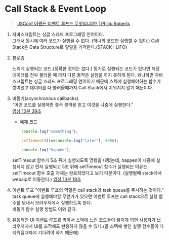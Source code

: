 # Call Stack & Event Loop

> [JSConf 어쨌든 이벤트 루프는 무엇입니까? | Philip Roberts](https://www.youtube.com/watch?v=8aGhZQkoFbQ)

1. 자바스크립트는 싱글 스레드 프로그래밍 언어이다.  
    그래서 동시에 여러 코드가 실행될 수 없다. (하나의 코드만 실행할 수 있다.)
    Call Stack은 Data Structure로 할일을 기억한다.(STACK : LIFO)

2. 블로킹

   느리게 실행되는 코드.(정확한 정의는 없다.) 동기로 실행되는 코드가 있다면 해당 데이터를 전부 불러올 때 까지 다른 동작은 실행을 하지 못하게 된다. 왜냐하면 자바스크립트는 싱글 스레드 프로그래밍 언어이기 때문에 스텍에 실행해야하는 함수가 쌓여있고 데이터를 다 불러올때까지 Call Stack에서 지워지지 않기 때문이다.

3. 비동기(acynchronous callbacks)  
   "어떤 코드를 실행하면 결국 콜백을 받고 이것을 나중에 실행한다."  
   [영상 10분 39초](https://www.youtube.com/watch?v=8aGhZQkoFbQ&t=639)
   
   - 예제 코드  

    ``` Javascript
        console.log("something");

        setTimeout(()=>console.log("later"), 5000);

        console.log("happen");
    ```

    setTimeout 함수가 5초 뒤에 실행되도록 명령을 내렸는데, happen이 나중에 실행되지 않고 먼저 실행되고 5초 뒤에 setTimeout 함수가 실행되는 이유는 setTimeout 함수 호출 자체는 완료되었다고 보기 때문이다. (실행될때 stack에서 webaip로 이동한다.) 
    [영상 13분 19초](https://youtu.be/8aGhZQkoFbQ?t=799)

4. 이벤트 루프
   "이벤트 루프의 역할은 call stack과 task queue를 주시하는 것이다." task queue에 실행해야할 무언가가 있으면 이벤트 루프는 call stack으로 실행 함수를 보내서 브라우저에서 실행하도록 한다.  
   비동기 함수 실행 방법도 이와 같다. 

5. 유동적인 UI
   이벤트 루프를 막아서 스텍에 느린 코드들이 쌓이게 되면 사용자가 브라우저에서 UI를 조작해도 반응하지 않을 수 있다.(콜 스텍에 쌓인 실행 함수들이 다 지워질때까지 기다려야 하기 때문에)